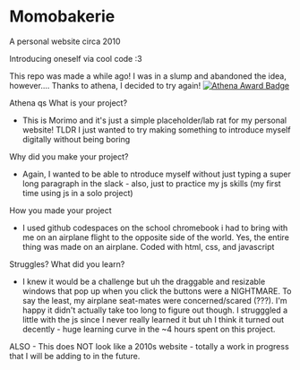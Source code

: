 # Momobakerie
A personal website circa 2010

Introducing oneself via cool code :3


This repo was made a while ago! I was in a slump and abandoned the idea, however....
Thanks to athena, I decided to try again!
[![Athena Award Badge](https://img.shields.io/endpoint?url=https%3A%2F%2Faward.athena.hackclub.com%2Fapi%2Fbadge)](https://award.athena.hackclub.com?utm_source=readme)

Athena qs
What is your project?
- This is Morimo and it's just a simple placeholder/lab rat for my personal website! TLDR I just wanted to try making something to introduce myself digitally without being boring

Why did you make your project?
- Again, I wanted to be able to ntroduce myself without just typing a super long paragraph in the slack - also, just to practice my js skills (my first time using js in a solo project)

How you made your project
- I used github codespaces on the school chromebook i had to bring with me on an airplane flight to the opposite side of the world. Yes, the entire thing was made on an airplane. Coded with html, css, and javascript

Struggles? What did you learn?
- I knew it would be a challenge but uh the draggable and resizable windows that pop up when you click the buttons were a NIGHTMARE. To say the least, my airplane seat-mates were concerned/scared (???). I'm happy it didn't actually take too long to figure out though. 
I strugggled a little with the js since I never really learned it but uh I think it turned out decently - huge learning curve in the ~4 hours spent on this project.

ALSO - This does NOT look like a 2010s website - totally a work in progress that I will be adding to in the future.